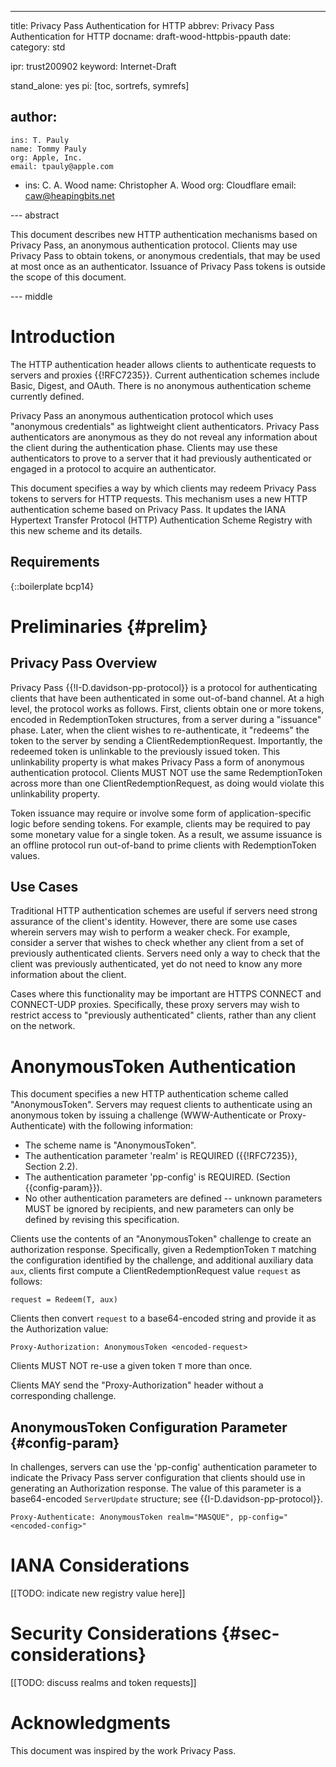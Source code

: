 ---
title: Privacy Pass Authentication for HTTP
abbrev: Privacy Pass Authentication for HTTP
docname: draft-wood-httpbis-ppauth
date:
category: std

ipr: trust200902
keyword: Internet-Draft

stand_alone: yes
pi: [toc, sortrefs, symrefs]

author:
 -
    ins: T. Pauly
    name: Tommy Pauly
    org: Apple, Inc.
    email: tpauly@apple.com
 -
    ins: C. A. Wood
    name: Christopher A. Wood
    org: Cloudflare
    email: caw@heapingbits.net

--- abstract

This document describes new HTTP authentication mechanisms based on Privacy Pass,
an anonymous authentication protocol. Clients may use Privacy Pass to obtain tokens,
or anonymous credentials, that may be used at most once as an authenticator. Issuance
of Privacy Pass tokens is outside the scope of this document.

--- middle

# Introduction

The HTTP authentication header allows clients to authenticate requests to servers and proxies
{{!RFC7235}}. Current authentication schemes include Basic, Digest, and OAuth.
There is no anonymous authentication scheme currently defined.

Privacy Pass an anonymous authentication protocol which uses "anonymous credentials"
as lightweight client authenticators. Privacy Pass authenticators are anonymous as
they do not reveal any information about the client during the authentication phase.
Clients may use these authenticators to prove to a server that it had previously
authenticated or engaged in a protocol to acquire an authenticator.

This document specifies a way by which clients may redeem Privacy Pass tokens to
servers for HTTP requests. This mechanism uses a new HTTP authentication scheme
based on Privacy Pass. It updates the IANA Hypertext Transfer Protocol (HTTP)
Authentication Scheme Registry with this new scheme and its details.

## Requirements

{::boilerplate bcp14}

# Preliminaries {#prelim}

## Privacy Pass Overview

Privacy Pass {{!I-D.davidson-pp-protocol}} is a protocol for authenticating clients that have been
authenticated in some out-of-band channel. At a high level, the protocol works as follows. First,
clients obtain one or more tokens, encoded in RedemptionToken structures, from a server during a
"issuance" phase. Later, when the client wishes to re-authenticate, it "redeems" the token to the
server by sending a ClientRedemptionRequest. Importantly, the redeemed token is unlinkable to the
previously issued token. This unlinkability property is what makes Privacy Pass a form of anonymous
authentication protocol. Clients MUST NOT use the same RedemptionToken across more than one
ClientRedemptionRequest, as doing would violate this unlinkability property.

Token issuance may require or involve some form of application-specific logic before sending tokens.
For example, clients may be required to pay some monetary value for a single token. As a result,
we assume issuance is an offline protocol run out-of-band to prime clients with RedemptionToken values.

## Use Cases

Traditional HTTP authentication schemes are useful if servers need strong assurance of the client's
identity. However, there are some use cases wherein servers may wish to perform a weaker check.
For example, consider a server that wishes to check whether any client from a set of previously
authenticated clients. Servers need only a way to check that the client was previously authenticated,
yet do not need to know any more information about the client.

Cases where this functionality may be important are HTTPS CONNECT and CONNECT-UDP proxies. Specifically,
these proxy servers may wish to restrict access to "previously authenticated" clients, rather than
any client on the network.

# AnonymousToken Authentication

This document specifies a new HTTP authentication scheme called "AnonymousToken". Servers may request
clients to authenticate using an anonymous token by issuing a challenge (WWW-Authenticate or
Proxy-Authenticate) with the following information:

- The scheme name is "AnonymousToken".
- The authentication parameter 'realm' is REQUIRED ({{!RFC7235}}, Section 2.2).
- The authentication parameter 'pp-config' is REQUIRED. (Section {{config-param}}).
- No other authentication parameters are defined -- unknown parameters MUST be ignored by
  recipients, and new parameters can only be defined by revising this specification.

Clients use the contents of an "AnonymousToken" challenge to create an authorization response.
Specifically, given a RedemptionToken `T` matching the configuration identified by the challenge,
and additional auxiliary data `aux`, clients first compute a ClientRedemptionRequest value
`request` as follows:

~~~
request = Redeem(T, aux)
~~~

Clients then convert `request` to a base64-encoded string and provide it as the Authorization value:

~~~
Proxy-Authorization: AnonymousToken <encoded-request>
~~~

Clients MUST NOT re-use a given token `T` more than once.

Clients MAY send the "Proxy-Authorization" header without a corresponding challenge.

## AnonymousToken Configuration Parameter {#config-param}

In challenges, servers can use the 'pp-config' authentication parameter to indicate the
Privacy Pass server configuration that clients should use in generating an Authorization
response. The value of this parameter is a base64-encoded `ServerUpdate` structure;
see {{I-D.davidson-pp-protocol}}.

~~~
Proxy-Authenticate: AnonymousToken realm="MASQUE", pp-config="<encoded-config>"
~~~

# IANA Considerations

[[TODO: indicate new registry value here]]

# Security Considerations {#sec-considerations}

[[TODO: discuss realms and token requests]]

# Acknowledgments

This document was inspired by the work Privacy Pass.
